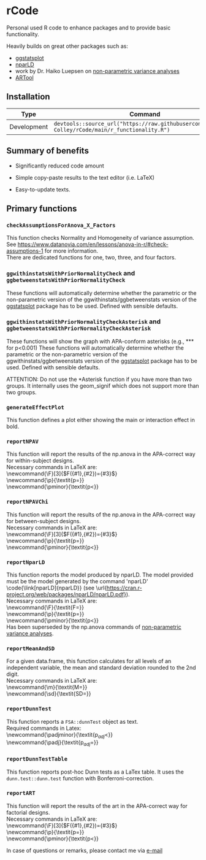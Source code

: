 # rCode
Personal used R code to enhance packages and to provide basic functionality.

Heavily builds on great other packages such as:

- [ggstatsplot](https://github.com/IndrajeetPatil/ggstatsplot)
- [nparLD](https://cran.r-project.org/web/packages/nparLD/nparLD.pdf)
- work by Dr. Haiko Luepsen on [non-parametric variance analyses](http://www.uni-koeln.de/~luepsen/R/)
- [ARTool](https://github.com/mjskay/ARTool)



## Installation

| Type        | Command                                                 |
|-------------|---------------------------------------------------------|                  
| Development | `devtools::source_url("https://raw.githubusercontent.com/M-Colley/rCode/main/r_functionality.R")` |

## Summary of benefits 

-   Significantly reduced code amount

-   Simple copy-paste results to the text editor (i.e. LaTeX)

-   Easy-to-update texts.



## Primary functions

### `checkAssumptionsForAnova_X_Factors`
This function checks Normality and Homogeneity of variance assumption. See https://www.datanovia.com/en/lessons/anova-in-r/#check-assumptions-1 for more information.  
There are dedicated functions for one, two, three, and four factors.

### `ggwithinstatsWithPriorNormalityCheck` and `ggbetweenstatsWithPriorNormalityCheck`
These functions will automatically determine whether the parametric or the non-parametric version of the ggwithinstats/ggbetweenstats version of the [ggstatsplot](https://github.com/IndrajeetPatil/ggstatsplot) package has to be used. Defined with sensible defaults.

### `ggwithinstatsWithPriorNormalityCheckAsterisk` and `ggbetweenstatsWithPriorNormalityCheckAsterisk`
These functions will show the graph with APA-conform asterisks (e.g., *** for p<0.001)
These functions will automatically determine whether the parametric or the non-parametric version of the ggwithinstats/ggbetweenstats version of the [ggstatsplot](https://github.com/IndrajeetPatil/ggstatsplot) package has to be used. Defined with sensible defaults. 

ATTENTION: Do not use the *Asterisk function if you have more than two groups. It internally uses the geom_signif which does not support more than two groups. 

### `generateEffectPlot`
This function defines a plot either showing the main or interaction effect in bold.  

### `reportNPAV`
This function will report the results of the np.anova in the APA-correct way for within-subject designs.   
Necessary commands in LaTeX are:  
\newcommand{\F}[3]{$F({#1},{#2})={#3}$}  
\newcommand{\p}{\textit{p=}}  
\newcommand{\pminor}{\textit{p$<$}}  

### `reportNPAVChi`
This function will report the results of the np.anova in the APA-correct way for between-subject designs.   
Necessary commands in LaTeX are:  
\newcommand{\F}[3]{$F({#1},{#2})={#3}$}  
\newcommand{\p}{\textit{p=}}  
\newcommand{\pminor}{\textit{p$<$}}  

### `reportNparLD`
This function reports the model produced by nparLD. The model provided must be the model generated by the command 'nparLD' \code{\link[nparLD]{nparLD}} (see \url{https://cran.r-project.org/web/packages/nparLD/nparLD.pdf}).  
Necessary commands in LaTeX are:  
\newcommand{\F}{\textit{F=}}  
\newcommand{\p}{\textit{p=}}  
\newcommand{\pminor}{\textit{p$<$}}  
Has been superseded by the np.anova commands of [non-parametric variance analyses](http://www.uni-koeln.de/~luepsen/R/).


### `reportMeanAndSD`
For a given data.frame, this function calculates for all levels of an independent variable, the mean and standard deviation rounded to the 2nd digit.  
Necessary commands in LaTeX are:  
\newcommand{\m}{\textit{M=}}  
\newcommand{\sd}{\textit{SD=}}  

### `reportDunnTest`
This function reports a `FSA::dunnTest` object as text.   
Required commands in Latex:  
\newcommand{\padjminor}{\textit{p$_{adj}<$}}  
\newcommand{\padj}{\textit{p$_{adj}$=}}  

### `reportDunnTestTable`
This function reports post-hoc Dunn tests as a LaTex table. It uses the `dunn.test::dunn.test` function with Bonferroni-correction.

### `reportART`
This function will report the results of the art in the APA-correct way for factorial designs.   
Necessary commands in LaTeX are:  
\newcommand{\F}[3]{$F({#1},{#2})={#3}$}  
\newcommand{\p}{\textit{p=}}  
\newcommand{\pminor}{\textit{p$<$}}  






In case of questions or remarks, please contact me via [e-mail](mailto:mark.colley@uni-ulm.de?subject=[GitHub]%20Source%20rCode)
